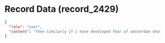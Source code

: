 # Record Data (record_2429)

```json
{
  "role": "user",
  "content": "then similarly if i have developed fear of amsterdam should i reduce the exposure to amsterdam? i ran from there right on april 1? should i make it a point to go back and forth for a while? "
}
```
